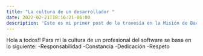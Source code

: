 ```yaml
---
title: "La cultura de un desarrollador "
date: 2022-02-21T18:16:21-06:00
description: 'Este es mi primer post de la travesía en la Misión de Backend con Node JS de Launch X.'
---
```


Hola a todos!!
Para mi la cultura de un profesional del software se basa en lo siguiente:
-Responsabilidad
-Constancia
-Dedicación
-Respeto


